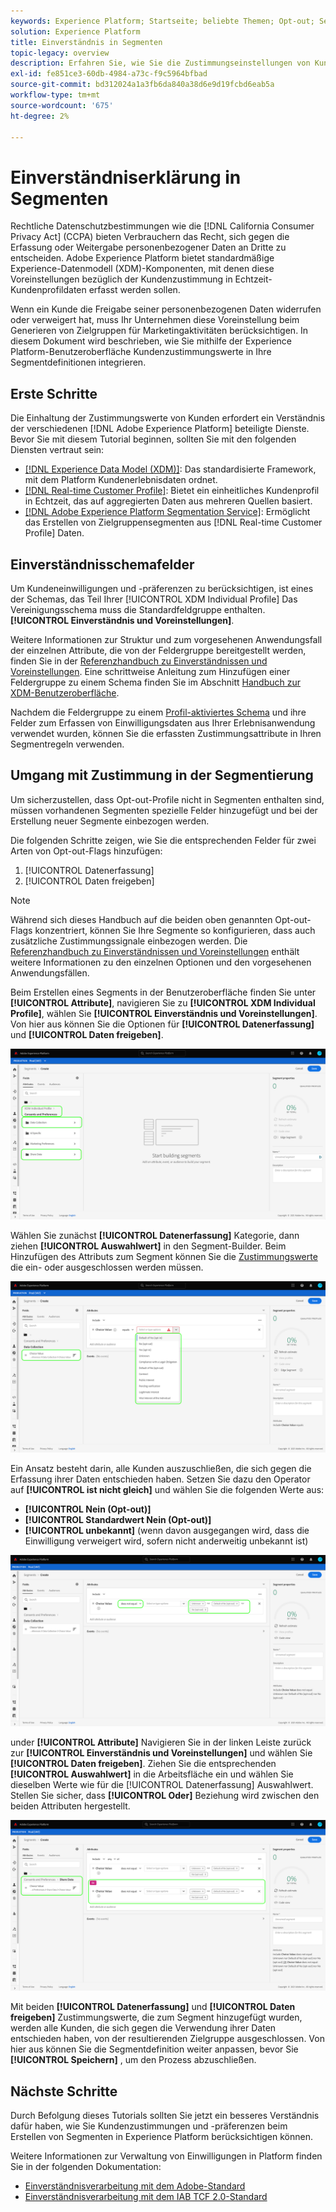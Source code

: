 ```yaml
---
keywords: Experience Platform; Startseite; beliebte Themen; Opt-out; Segmentierung; Segmentierungsdienst; Segmentierungsdienst; berücksichtigt Opt-outs; Opt-out; Opt-out; Opt-outs; Einverständnis; Freigabe; Sammeln;
solution: Experience Platform
title: Einverständnis in Segmenten
topic-legacy: overview
description: Erfahren Sie, wie Sie die Zustimmungseinstellungen von Kunden für die Erfassung und Freigabe personenbezogener Daten in Segmentvorgängen berücksichtigen.
exl-id: fe851ce3-60db-4984-a73c-f9c5964bfbad
source-git-commit: bd312024a1a3fb6da840a38d6e9d19fcbd6eab5a
workflow-type: tm+mt
source-wordcount: '675'
ht-degree: 2%

---
```


# Einverständniserklärung in Segmenten

Rechtliche Datenschutzbestimmungen wie die [!DNL California Consumer Privacy Act] (CCPA) bieten Verbrauchern das Recht, sich gegen die Erfassung oder Weitergabe personenbezogener Daten an Dritte zu entscheiden. Adobe Experience Platform bietet standardmäßige Experience-Datenmodell (XDM)-Komponenten, mit denen diese Voreinstellungen bezüglich der Kundenzustimmung in Echtzeit-Kundenprofildaten erfasst werden sollen.

Wenn ein Kunde die Freigabe seiner personenbezogenen Daten widerrufen oder verweigert hat, muss Ihr Unternehmen diese Voreinstellung beim Generieren von Zielgruppen für Marketingaktivitäten berücksichtigen. In diesem Dokument wird beschrieben, wie Sie mithilfe der Experience Platform-Benutzeroberfläche Kundenzustimmungswerte in Ihre Segmentdefinitionen integrieren.

## Erste Schritte

Die Einhaltung der Zustimmungswerte von Kunden erfordert ein Verständnis der verschiedenen [!DNL Adobe Experience Platform] beteiligte Dienste. Bevor Sie mit diesem Tutorial beginnen, sollten Sie mit den folgenden Diensten vertraut sein:

* [[!DNL Experience Data Model (XDM)]](../xdm/home.md): Das standardisierte Framework, mit dem Platform Kundenerlebnisdaten ordnet.
* [[!DNL Real-time Customer Profile]](../profile/home.md): Bietet ein einheitliches Kundenprofil in Echtzeit, das auf aggregierten Daten aus mehreren Quellen basiert.
* [[!DNL Adobe Experience Platform Segmentation Service]](./home.md): Ermöglicht das Erstellen von Zielgruppensegmenten aus [!DNL Real-time Customer Profile] Daten.

## Einverständnisschemafelder

Um Kundeneinwilligungen und -präferenzen zu berücksichtigen, ist eines der Schemas, das Teil Ihrer [!UICONTROL XDM Individual Profile] Das Vereinigungsschema muss die Standardfeldgruppe enthalten. **[!UICONTROL Einverständnis und Voreinstellungen]**.

Weitere Informationen zur Struktur und zum vorgesehenen Anwendungsfall der einzelnen Attribute, die von der Feldergruppe bereitgestellt werden, finden Sie in der [Referenzhandbuch zu Einverständnissen und Voreinstellungen](../xdm/field-groups/profile/consents.md). Eine schrittweise Anleitung zum Hinzufügen einer Feldergruppe zu einem Schema finden Sie im Abschnitt [Handbuch zur XDM-Benutzeroberfläche](../xdm/ui/resources/schemas.md#add-field-groups).

Nachdem die Feldergruppe zu einem [Profil-aktiviertes Schema](../xdm/ui/resources/schemas.md#profile) und ihre Felder zum Erfassen von Einwilligungsdaten aus Ihrer Erlebnisanwendung verwendet wurden, können Sie die erfassten Zustimmungsattribute in Ihren Segmentregeln verwenden.

## Umgang mit Zustimmung in der Segmentierung

Um sicherzustellen, dass Opt-out-Profile nicht in Segmenten enthalten sind, müssen vorhandenen Segmenten spezielle Felder hinzugefügt und bei der Erstellung neuer Segmente einbezogen werden.

Die folgenden Schritte zeigen, wie Sie die entsprechenden Felder für zwei Arten von Opt-out-Flags hinzufügen:

1. [!UICONTROL Datenerfassung]
1. [!UICONTROL Daten freigeben]

>[!NOTE]
>
>Während sich dieses Handbuch auf die beiden oben genannten Opt-out-Flags konzentriert, können Sie Ihre Segmente so konfigurieren, dass auch zusätzliche Zustimmungssignale einbezogen werden. Die [Referenzhandbuch zu Einverständnissen und Voreinstellungen](../xdm/field-groups/profile/consents.md) enthält weitere Informationen zu den einzelnen Optionen und den vorgesehenen Anwendungsfällen.

Beim Erstellen eines Segments in der Benutzeroberfläche finden Sie unter **[!UICONTROL Attribute]**, navigieren Sie zu **[!UICONTROL XDM Individual Profile]**, wählen Sie **[!UICONTROL Einverständnis und Voreinstellungen]**. Von hier aus können Sie die Optionen für **[!UICONTROL Datenerfassung]** und **[!UICONTROL Daten freigeben]**.

![](./images/opt-outs/consents.png)

Wählen Sie zunächst **[!UICONTROL Datenerfassung]** Kategorie, dann ziehen **[!UICONTROL Auswahlwert]** in den Segment-Builder. Beim Hinzufügen des Attributs zum Segment können Sie die [Zustimmungswerte](../xdm/field-groups/profile/consents.md#choice-values) die ein- oder ausgeschlossen werden müssen.

![](./images/opt-outs/consent-values.png)

Ein Ansatz besteht darin, alle Kunden auszuschließen, die sich gegen die Erfassung ihrer Daten entschieden haben. Setzen Sie dazu den Operator auf **[!UICONTROL ist nicht gleich]** und wählen Sie die folgenden Werte aus:

* **[!UICONTROL Nein (Opt-out)]**
* **[!UICONTROL Standardwert Nein (Opt-out)]**
* **[!UICONTROL unbekannt]** (wenn davon ausgegangen wird, dass die Einwilligung verweigert wird, sofern nicht anderweitig unbekannt ist)

![](./images/opt-outs/collect.png)

under **[!UICONTROL Attribute]** Navigieren Sie in der linken Leiste zurück zur **[!UICONTROL Einverständnis und Voreinstellungen]** und wählen Sie **[!UICONTROL Daten freigeben]**. Ziehen Sie die entsprechenden **[!UICONTROL Auswahlwert]** in die Arbeitsfläche ein und wählen Sie dieselben Werte wie für die [!UICONTROL Datenerfassung] Auswahlwert. Stellen Sie sicher, dass **[!UICONTROL Oder]** Beziehung wird zwischen den beiden Attributen hergestellt.

![](./images/opt-outs/share.png)

Mit beiden **[!UICONTROL Datenerfassung]** und **[!UICONTROL Daten freigeben]** Zustimmungswerte, die zum Segment hinzugefügt wurden, werden alle Kunden, die sich gegen die Verwendung ihrer Daten entschieden haben, von der resultierenden Zielgruppe ausgeschlossen. Von hier aus können Sie die Segmentdefinition weiter anpassen, bevor Sie **[!UICONTROL Speichern]** , um den Prozess abzuschließen.

## Nächste Schritte

Durch Befolgung dieses Tutorials sollten Sie jetzt ein besseres Verständnis dafür haben, wie Sie Kundenzustimmungen und -präferenzen beim Erstellen von Segmenten in Experience Platform berücksichtigen können.

Weitere Informationen zur Verwaltung von Einwilligungen in Platform finden Sie in der folgenden Dokumentation:

* [Einverständnisverarbeitung mit dem Adobe-Standard](../landing/governance-privacy-security/consent/adobe/overview.md)
* [Einverständnisverarbeitung mit dem IAB TCF 2.0-Standard](../landing/governance-privacy-security/consent/iab/overview.md)